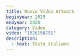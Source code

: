 ```yaml
---
title: Nuovo Video Artwork
beginyear: 2025
endyear: 2026
category: Video
video: "1026150751"
description:
  - text: Testo italiano
---
```

